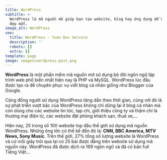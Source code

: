 ```yaml
---
title: WordPress
subtitle: >-
  WordPress là mã nguồn mở giúp bạn tạo website, blog hay ứng dụng dễ dàng và
  đẹp mắt.
image_alt: WordPress
seo:
  title: WordPress - Tuan Duc Service
  description: ''
  robots: []
  extra: []
template: page
image: images/wordpress-post.png
---
```

**WordPress** là một phần mềm mã nguồn mở sử dụng bộ đôi ngôn ngữ lập trình web phổ biến nhất hiện nay là PHP và MySQL. WordPress lúc đầu được tạo ra để chuyên phục vụ viết blog cá nhân giống như Blogger của Google.

Cộng đồng người sử dụng WordPress tăng dần theo thời gian, cùng với đó là sự phát triển vượt bậc của WordPress không chỉ dừng lại ở blog cá nhân mà còn dùng cho các website tin tức, tạp chí, giới thiệu công ty và thậm chí là thương mại điện tử, các website đặt phòng khách sạn, thuê xe,…

Hiện nay, 25 trong số 100 website top đầu thế giới sử dụng mã nguồn WordPress. Những ông lớn có thể kể đến đó là: **CNN, BBC America, MTV News, Sony Music**. Trên thế giới, 27% tổng số lượng website là WordPress và cứ mỗi giây trôi qua lại có 25 bài được đăng trên website sử dụng mã nguồn này. WordPress đã được dịch ra 169 ngôn ngữ và đã có bản full Tiếng Việt...

